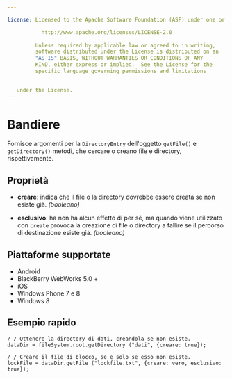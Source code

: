 ```yaml
---

license: Licensed to the Apache Software Foundation (ASF) under one or more contributor license agreements. See the NOTICE file distributed with this work for additional information regarding copyright ownership. The ASF licenses this file to you under the Apache License, Version 2.0 (the "License"); you may not use this file except in compliance with the License. You may obtain a copy of the License at

           http://www.apache.org/licenses/LICENSE-2.0
    
         Unless required by applicable law or agreed to in writing,
         software distributed under the License is distributed on an
         "AS IS" BASIS, WITHOUT WARRANTIES OR CONDITIONS OF ANY
         KIND, either express or implied.  See the License for the
         specific language governing permissions and limitations
    

   under the License.
---
```


# Bandiere

Fornisce argomenti per la `DirectoryEntry` dell'oggetto `getFile()` e `getDirectory()` metodi, che cercare o creano file e directory, rispettivamente.

## Proprietà

*   **creare**: indica che il file o la directory dovrebbe essere creata se non esiste già. *(booleano)*

*   **esclusivo**: ha non ha alcun effetto di per sé, ma quando viene utilizzato con `create` provoca la creazione di file o directory a fallire se il percorso di destinazione esiste già. *(booleano)*

## Piattaforme supportate

*   Android
*   BlackBerry WebWorks 5.0 +
*   iOS
*   Windows Phone 7 e 8
*   Windows 8

## Esempio rapido

    / / Ottenere la directory di dati, creandola se non esiste.
    dataDir = fileSystem.root.getDirectory ("dati", {creare: true});
    
    / / Creare il file di blocco, se e solo se esso non esiste.
    lockFile = dataDir.getFile ("lockfile.txt", {creare: vero, esclusivo: true});